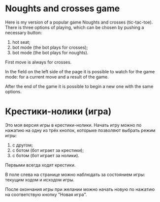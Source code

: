 # Noughts and crosses game

Here is my version of a popular game Noughts and crosses (tic-tac-toe). There is three options of playing, which can be chosen by pushing a necessary button: 

1) hot seat;
2) bot mode (the bot plays for crosses);
3) bot mode (the bot plays for noughts). 

First move is always for crosses.

In the field on the left side of the page it is possible to watch for the game mode: for a current move and a result of the game.

After the end of the game it is possible to begin a new one with the same options.


# Крестики-нолики (игра)

Это моя версия игры в крестики-нолики. Начать игру можно по нажатию на одну из трёх кнопок, которыке позволяют выбрать режим игры: 

1) с другом;
2) с ботом (бот играет за крестики);
3) с ботом (бот играет за нолики).

Первыми всегда ходят крестики.

В поле слева на странице можно наблюдать за состоянием игры: текущим ходом и исходом игры.

После окончания игры при желании можно начать новую по нажатию на соответствую кнопку "Новая игра".

